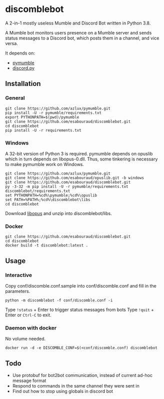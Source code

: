 # discomblebot

A 2-in-1 mostly useless Mumble and Discord Bot written in Python 3.8.

A Mumble bot monitors users presence on a Mumble server and sends status messages to a Discord bot, which posts them in a channel, and vice versa.

It depends on:
  - [pymumble](https://github.com/azlux/pymumble)
  - [discord.py](https://github.com/Rapptz/discord.py)
  
## Installation

### General
```
git clone https://github.com/azlux/pymumble.git
pip install -U -r pymumble/requirements.txt
export PYTHONPATH=$(pwd)/pymumble
git clone https://github.com/esabouraud/discomblebot.git
cd discomblebot
pip install -U -r requirements.txt
```

### Windows
A 32-bit version of Python 3 is required. pymumble depends on opuslib which in turn depends on libopus-0.dll.
Thus, some tinkering is necessary to make pymumble work on Windows.
```
git clone https://github.com/azlux/pymumble.git
git clone https://github.com/esabouraud/opuslib.git -b windows
git clone https://github.com/esabouraud/discomblebot.git
py -3-32 -m pip install -U -r pymumble/requirements.txt discomblebot/requirements.txt
set PYTHONPATH=%cd%\pymumble;%cd%\opuslib
set PATH=%PATH%;%cd%\discomblebot\libs
cd discomblebot
```
Download [libopus](https://archive.mozilla.org/pub/opus/win32/opusfile-v0.9-win32.zip) and unzip into discomblebot/libs.

### Docker
```
git clone https://github.com/esabouraud/discomblebot.git
cd discomblebot
docker build -t discomblebot:latest .
```

## Usage

### Interactive
Copy conf/discomble.conf.sample into conf/discomble.conf and fill in the parameters.
```
python -m discomblebot -f conf/discomble.conf -i
```
Type `!status` + Enter to trigger status messages from bots
Type `!quit` + Enter or `Ctrl-C` to exit.

### Daemon with docker
No volume needed.
```
docker run -d -e DISCOMBLE_CONF=$(<conf/discomble.conf) discomblebot
```

## Todo
- Use protobuf for bot2bot communication, instead of current ad-hoc message format
- Respond to commands in the same channel they were sent in
- Find out how to stop using globals in discord bot
